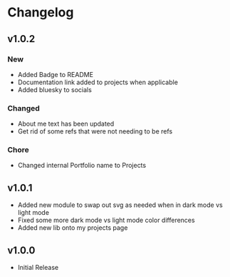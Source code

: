 # Changelog

## v1.0.2

### New

- Added Badge to README
- Documentation link added to projects when applicable
- Added bluesky to socials

### Changed

- About me text has been updated
- Get rid of some refs that were not needing to be refs

### Chore

- Changed internal Portfolio name to Projects

## v1.0.1

- Added new module to swap out svg as needed when in dark mode vs light mode
- Fixed some more dark mode vs light mode color differences
- Added new lib onto my projects page

## v1.0.0

- Initial Release
